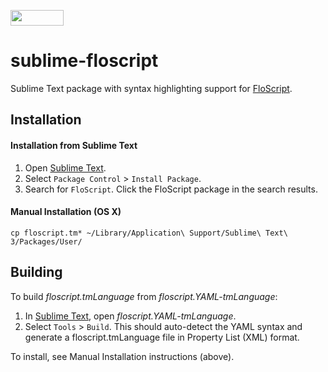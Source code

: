 <a href="https://github.com/ioflo/ioflo"><img src="https://github.com/ioflo/ioflo/blob/master/docs/images/floscript_logo.png?raw=true" height="25" width="85"></a>

# sublime-floscript
Sublime Text package with syntax highlighting support for [FloScript](https://github.com/ioflo/ioflo).

## Installation

#### Installation from Sublime Text
1. Open [Sublime Text](http://www.sublimetext.com/).
2. Select `Package Control` > `Install Package`. 
3. Search for `FloScript`. Click the FloScript package in the search results.

#### Manual Installation (OS X)
```console
cp floscript.tm* ~/Library/Application\ Support/Sublime\ Text\ 3/Packages/User/
```

## Building
To build *floscript.tmLanguage* from *floscript.YAML-tmLanguage*:

1. In [Sublime Text](http://www.sublimetext.com/), open *floscript.YAML-tmLanguage*.
2. Select `Tools` > `Build`. This should auto-detect the YAML syntax and generate a floscript.tmLanguage file in Property List (XML) format.

To install, see Manual Installation instructions (above).
